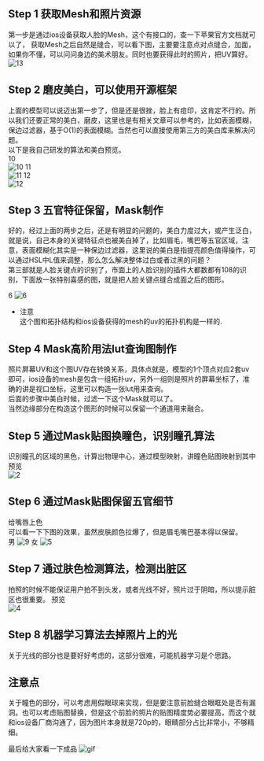 ## Step 1 获取Mesh和照片资源

第一步是通过ios设备获取人脸的Mesh，这个有接口的，查一下苹果官方文档就可以了，
获取Mesh之后自然是缝合，可以看下图，主要要注意点对点缝合，加面，如果你不懂，可以问问身边的美术朋友。同时也要获得此时的照片，把UV算好。  
![13](./13.png)

## Step 2 磨皮美白，可以使用开源框架
上面的模型可以说迈出第一步了，但是还是很挫，脸上有痘印，这肯定不行的。所以我们还要正常的美白，磨皮，这里也是有相关文章可以参考的，比如表面模糊，保边过滤器，基于O(1)的表面模糊。当然也可以直接使用第三方的美白库来解决问题。  
以下是我自己研发的算法和美白预览。  
10  
![10](./10.png)
11  
![11](./11.png)
12  
![12](./12.png)

## Step 3 五官特征保留，Mask制作
好的，经过上面的两步之后，还是有明显的问题的，美白力度过大，或产生泛白，就是说，自己本身的关键特征点也被美白掉了，比如眉毛，嘴巴等五官区域，注意，表面模糊化其实是一种保边过滤器，这里说的美白是指提亮颜色值得操作，可以通过HSL中L值来调整，那么怎么解决整体过白或者过黑的问题？  
第三部就是人脸关键点的识别了，市面上的人脸识别的插件大都数都有108的识别，下面放一张特别喜感的图，就是把人脸关键点缝合成面之后的图形。

6
![6](./6.png)

* 注意  
这个图和拓扑结构和ios设备获得的mesh的uv的拓扑机构是一样的.   

## Step 4 Mask高阶用法lut查询图制作

照片屏幕UV和这个图UV存在转换关系，具体点就是，模型的1个顶点对应2套uv即可，ios设备的mesh是包含一组拓扑uv，另外一组则是照片的屏幕坐标了，准确的讲是视口坐标，这里可以构造一张lut用来查询。  
后面的步骤中美白时候，过滤一下这个Mask就可以了。  
当然边缘部分在构造这个图形的时候可以保留一个通道用来融合。  

## Step 5 通过Mask贴图换瞳色，识别瞳孔算法
识别瞳孔的区域的黑色，计算出物理中心，通过模型映射，讲瞳色贴图映射到其中
预览  
![2](./2.png)  
## Step 6 通过Mask贴图保留五官细节
给嘴唇上色  
可以看一下下图的效果，虽然皮肤颜色拉爆了，但是眉毛嘴巴基本得以保留。  
男
![9](./9.png)
女 
![5](./5.png)

## Step 7 通过肤色检测算法，检测出脏区
拍照的时候不能保证用户拍不到头发，或者光线不好，照片过于阴暗，所以提示脏区也很重要。
预览  
![4](./4.png)

## Step 8 机器学习算法去掉照片上的光

关于光线的部分也是要好好考虑的，这部分很难，可能机器学习是个思路。  

## 注意点
关于瞳色的部分，可以考虑用假眼球来实现，但是要注意前脸缝合眼眶处是否有漏洞。也可以考虑贴图替换，但是这个前脸的照片的贴图精度势必要提高，而这个就和ios设备厂商沟通了，因为图片本身就是720p的，眼睛部分占比非常小，不够精细。  



最后给大家看一下成品
![gif](./xy3yg-nnyr0.gif)
